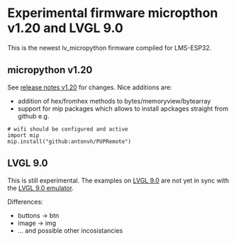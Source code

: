 # Experimental firmware micropthon v1.20 and LVGL 9.0
This is the newest lv_micropython firmware compiled for LMS-ESP32. 

## micropython v1.20
See [release notes v1.20](https://github.com/micropython/micropython/releases) for changes. 
Nice additions are:
- addition of hex/fromhex methods to bytes/memoryview/bytearray
- support for mip packages which allows to install apckages straight from github e.g.

```
# wifi should be configured and active
import mip
mip.install("github:antonvh/PUPRemote")
```

## LVGL 9.0
This is still experimental. The examples on [LVGL 9.0](https://docs.lvgl.io/master) are not yet in sync with the [LVGL 9.0 emulator](https://sim.lvgl.io/v9.0/micropython/ports/javascript/index.html).

Differences:
- buttons -> btn
- image -> img
- ... and possible other incosistancies

